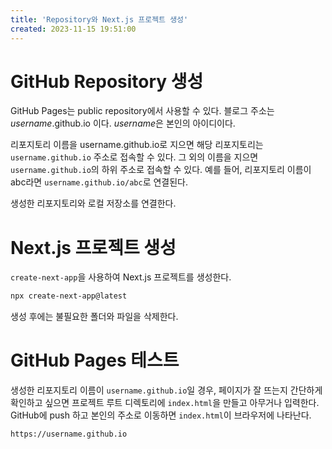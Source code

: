 ```yaml
---
title: 'Repository와 Next.js 프로젝트 생성'
created: 2023-11-15 19:51:00
---
```


# GitHub Repository 생성

GitHub Pages는 public repository에서 사용할 수 있다. 블로그 주소는 _username_.github.io 이다.
*username*은 본인의 아이디이다.

리포지토리 이름을 username.github.io로 지으면 해당 리포지토리는 `username.github.io` 주소로 접속할 수 있다.
그 외의 이름을 지으면 `username.github.io`의 하위 주소로 접속할 수 있다.
예를 들어, 리포지토리 이름이 abc라면 `username.github.io/abc`로 연결된다.

생성한 리포지토리와 로컬 저장소를 연결한다.

# Next.js 프로젝트 생성

`create-next-app`을 사용하여 Next.js 프로젝트를 생성한다.

```sh
npx create-next-app@latest
```

생성 후에는 불필요한 폴더와 파일을 삭제한다.

# GitHub Pages 테스트

생성한 리포지토리 이름이 `username.github.io`일 경우, 페이지가 잘 뜨는지 간단하게 확인하고 싶으면 프로젝트 루트 디렉토리에 `index.html`을 만들고 아무거나 입력한다.
GitHub에 push 하고 본인의 주소로 이동하면 `index.html`이 브라우저에 나타난다.

```
https://username.github.io
```
